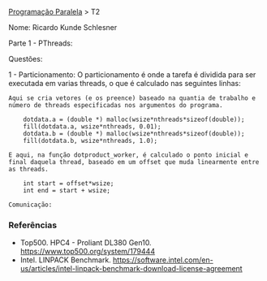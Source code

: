 [Programação Paralela](https://github.com/AndreaInfUFSM/elc139-2018a) > T2

Nome: Ricardo Kunde Schlesner

Parte 1 - PThreads:

Questões:

1 - 
	Particionamento:
	O particionamento é onde a tarefa é dividida para ser executada em varias threads, o que é calculado nas seguintes linhas:
	
	Aqui se cria vetores (e os preence) baseado na quantia de trabalho e número de threads especificadas nos argumentos do programa.
	
```
	dotdata.a = (double *) malloc(wsize*nthreads*sizeof(double));
	fill(dotdata.a, wsize*nthreads, 0.01);
	dotdata.b = (double *) malloc(wsize*nthreads*sizeof(double));
	fill(dotdata.b, wsize*nthreads, 1.0);
```
	
	E aqui, na função dotproduct_worker, é calculado o ponto inicial e final daquela thread, baseado em um offset que muda linearmente entre as threads.
	
```
	int start = offset*wsize;
	int end = start + wsize;
```

	
	Comunicação:
	

### Referências
- Top500. HPC4 - Proliant DL380 Gen10. https://www.top500.org/system/179444
- Intel. LINPACK Benchmark. https://software.intel.com/en-us/articles/intel-linpack-benchmark-download-license-agreement


